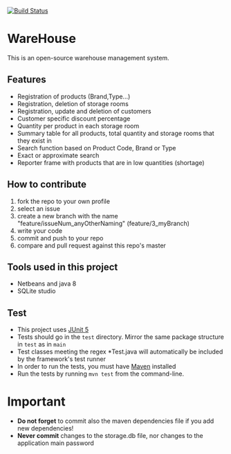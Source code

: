 [![Build Status](https://travis-ci.org/patroklossam/WareHouse.svg?branch=master)](https://travis-ci.org/patroklossam/WareHouse)

# WareHouse
This is an open-source warehouse management system.

## Features
* Registration of products (Brand,Type...)
* Registration, deletion of storage rooms
* Registration, update and deletion of customers
* Customer specific discount percentage 
* Quantity per product in each storage room
* Summary table for all products, total quantity and storage rooms that they exist in
* Search function based on Product Code, Brand or Type
* Exact or approximate search
* Reporter frame with products that are in low quantities (shortage)

## How to contribute
1. fork the repo to your own profile
2. select an issue
3. create a new branch with the name "feature/issueNum_anyOtherNaming" (feature/3_myBranch)
4. write your code
5. commit and push to your repo
6. compare and pull request against this repo's master

## Tools used in this project
* Netbeans and java 8
* SQLite studio

## Test
* This project uses [JUnit 5](https://junit.org/junit5/)
* Tests should go in the `test` directory. Mirror the same package structure in `test` as in `main`
* Test classes meeting the regex *Test.java will automatically be included by the framework's test runner
* In order to run the tests, you must have [Maven](https://maven.apache.org/) installed
* Run the tests by running `mvn test` from the command-line.

# Important
* **Do not forget** to commit also the maven dependencies file if you add new dependencies!
* **Never commit** changes to the storage.db file, nor changes to the application main password



